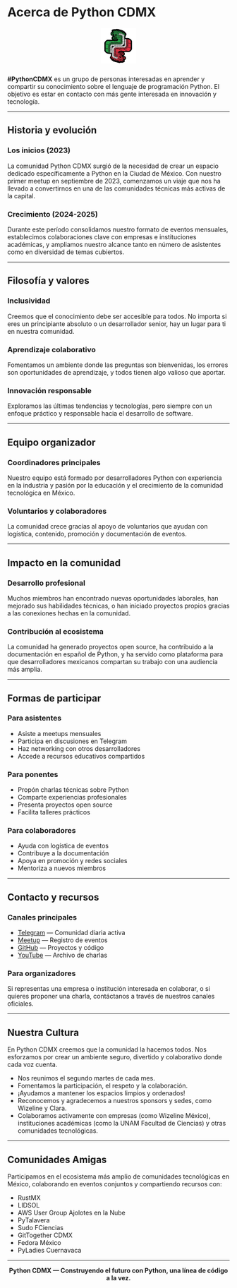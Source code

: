 # <i class="fab fa-python"></i> Acerca de Python CDMX

<div align="center">
  <img src="images/logo.png" alt="Python CDMX Logo" style="height: 80px; margin-bottom: 10px;">
</div>

**#PythonCDMX** es un grupo de personas interesadas en aprender y compartir su conocimiento sobre el lenguaje de programación Python. El objetivo es estar en contacto con más gente interesada en innovación y tecnología.

---

## <i class="fas fa-history"></i> Historia y evolución

### <i class="fas fa-rocket"></i> Los inicios (2023)
La comunidad Python CDMX surgió de la necesidad de crear un espacio dedicado específicamente a Python en la Ciudad de México. Con nuestro primer meetup en septiembre de 2023, comenzamos un viaje que nos ha llevado a convertirnos en una de las comunidades técnicas más activas de la capital.

### <i class="fas fa-chart-line"></i> Crecimiento (2024-2025)
Durante este período consolidamos nuestro formato de eventos mensuales, establecimos colaboraciones clave con empresas e instituciones académicas, y ampliamos nuestro alcance tanto en número de asistentes como en diversidad de temas cubiertos.

---

## <i class="fas fa-gem"></i> Filosofía y valores

### <i class="fas fa-users"></i> Inclusividad
Creemos que el conocimiento debe ser accesible para todos. No importa si eres un principiante absoluto o un desarrollador senior, hay un lugar para ti en nuestra comunidad.

### <i class="fas fa-lightbulb"></i> Aprendizaje colaborativo
Fomentamos un ambiente donde las preguntas son bienvenidas, los errores son oportunidades de aprendizaje, y todos tienen algo valioso que aportar.

### <i class="fas fa-flask"></i> Innovación responsable
Exploramos las últimas tendencias y tecnologías, pero siempre con un enfoque práctico y responsable hacia el desarrollo de software.

---

## <i class="fas fa-user-friends"></i> Equipo organizador

### <i class="fas fa-user-tie"></i> Coordinadores principales
Nuestro equipo está formado por desarrolladores Python con experiencia en la industria y pasión por la educación y el crecimiento de la comunidad tecnológica en México.

### <i class="fas fa-hands-helping"></i> Voluntarios y colaboradores
La comunidad crece gracias al apoyo de voluntarios que ayudan con logística, contenido, promoción y documentación de eventos.

---

## <i class="fas fa-bolt"></i> Impacto en la comunidad

### <i class="fas fa-briefcase"></i> Desarrollo profesional
Muchos miembros han encontrado nuevas oportunidades laborales, han mejorado sus habilidades técnicas, o han iniciado proyectos propios gracias a las conexiones hechas en la comunidad.

### <i class="fas fa-code-branch"></i> Contribución al ecosistema
La comunidad ha generado proyectos open source, ha contribuido a la documentación en español de Python, y ha servido como plataforma para que desarrolladores mexicanos compartan su trabajo con una audiencia más amplia.

---

## <i class="fas fa-users-cog"></i> Formas de participar

### <i class="fas fa-user"></i> Para asistentes
- Asiste a meetups mensuales
- Participa en discusiones en Telegram
- Haz networking con otros desarrolladores
- Accede a recursos educativos compartidos

### <i class="fas fa-chalkboard-teacher"></i> Para ponentes
- Propón charlas técnicas sobre Python
- Comparte experiencias profesionales
- Presenta proyectos open source
- Facilita talleres prácticos

### <i class="fas fa-hands-helping"></i> Para colaboradores
- Ayuda con logística de eventos
- Contribuye a la documentación
- Apoya en promoción y redes sociales
- Mentoriza a nuevos miembros

---

## <i class="fas fa-link"></i> Contacto y recursos

### <i class="fab fa-telegram"></i> Canales principales
- [Telegram](https://t.me/PythonCDMX) — Comunidad diaria activa
- [Meetup](https://www.meetup.com/python-mexico) — Registro de eventos
- [GitHub](https://github.com/python-cdmx) — Proyectos y código
- [YouTube](https://www.youtube.com/@PythonMexico) — Archivo de charlas

### <i class="fas fa-building"></i> Para organizadores
Si representas una empresa o institución interesada en colaborar, o si quieres proponer una charla, contáctanos a través de nuestros canales oficiales.

---

## <i class="fas fa-users"></i> Nuestra Cultura

En Python CDMX creemos que la comunidad la hacemos todos. Nos esforzamos por crear un ambiente seguro, divertido y colaborativo donde cada voz cuenta.

- Nos reunimos el segundo martes de cada mes.
- Fomentamos la participación, el respeto y la colaboración.
- ¡Ayudamos a mantener los espacios limpios y ordenados!
- Reconocemos y agradecemos a nuestros sponsors y sedes, como Wizeline y Clara.
- Colaboramos activamente con empresas (como Wizeline México), instituciones académicas (como la UNAM Facultad de Ciencias) y otras comunidades tecnológicas.

---

## <i class="fas fa-network-wired"></i> Comunidades Amigas

Participamos en el ecosistema más amplio de comunidades tecnológicas en México, colaborando en eventos conjuntos y compartiendo recursos con:

- RustMX
- LIDSOL
- AWS User Group Ajolotes en la Nube
- PyTalavera
- Sudo FCiencias
- GitTogether CDMX
- Fedora México
- PyLadies Cuernavaca

---

<div align="center">
  <b>Python CDMX — Construyendo el futuro con Python, una línea de código a la vez.</b>
</div>
